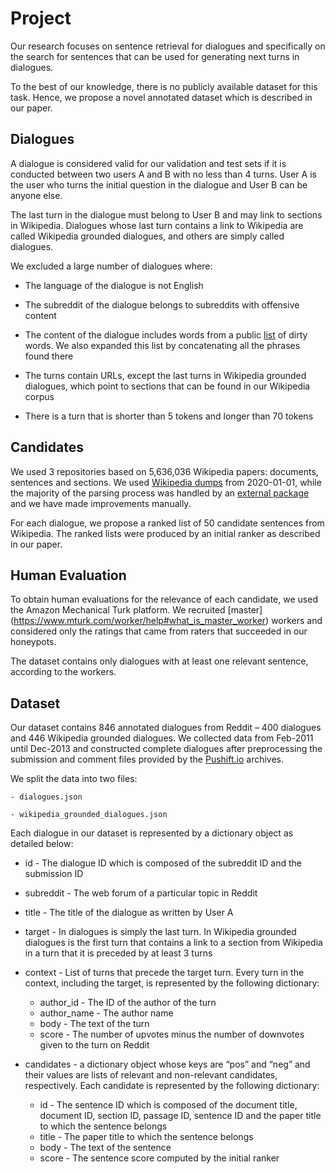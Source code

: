# Project

Our research focuses on sentence retrieval for dialogues and specifically on the search for sentences that can be used for generating next turns in dialogues. 

To the best of our knowledge, there is no publicly available dataset for this task. Hence, we propose a novel annotated dataset which is described in our paper.
## Dialogues

A dialogue is considered valid for our validation and test sets if it is conducted between two users A and B with no less than 4 turns. User A is the user who turns the initial question in the dialogue and User B can be anyone else. 

The last turn in the dialogue must belong to User B and may link to sections in Wikipedia. Dialogues whose last turn contains a link to Wikipedia are called Wikipedia grounded dialogues, and others are simply called dialogues.

We excluded a large number of dialogues where:

- The language of the dialogue is not English

- The subreddit of the dialogue belongs to subreddits with offensive content

- The content of the dialogue includes words from  a public [list](https://github.com/LDNOOBW/List-of-Dirty-Naughty-Obscene-and-Otherwise-Bad-Words/blob/master/en) of dirty words. We also expanded this list by concatenating all the phrases found there

- The turns contain URLs, except the last turns in Wikipedia grounded dialogues, which point to sections that can be found in our Wikipedia corpus

- There is a turn that is shorter than 5 tokens and longer than 70 tokens

## Candidates

We used 3 repositories based on 5,636,036 Wikipedia papers: documents, sentences and sections. We used [Wikipedia dumps](https://dumps.wikimedia.org/enwiki/) from 2020-01-01, while the majority of the parsing process was handled by an [external package](https://github.com/attardi/wikiextractor.git) and we have made improvements manually.

For each dialogue, we propose a ranked list of 50 candidate sentences from Wikipedia. The ranked lists were produced by an initial ranker as described in our paper. 
## Human Evaluation

To obtain human evaluations for the relevance of each candidate, we used the Amazon Mechanical Turk platform. We recruited [master] (https://www.mturk.com/worker/help#what_is_master_worker) workers and considered only the ratings that came from raters that succeeded in our honeypots.

The dataset contains only dialogues with at least one relevant sentence, according to the workers.
## Dataset

Our dataset contains 846 annotated dialogues from Reddit – 400 dialogues and 446 Wikipedia grounded dialogues. We collected data from Feb-2011 until Dec-2013 and constructed complete dialogues after preprocessing the submission and comment files provided by the [Pushift.io](https://files.pushshift.io/reddit/) archives.

We split the data into two files: 

    - dialogues.json 

    - wikipedia_grounded_dialogues.json

Each dialogue in our dataset is represented by a dictionary object as detailed below:

- id - The dialogue ID which is composed of the subreddit ID and the submission ID
- subreddit - The web forum of a particular topic in Reddit
- title - The title of the dialogue as written by User A
- target - In dialogues is simply the last turn. In Wikipedia grounded dialogues is the first turn that contains a link to a section from Wikipedia in a turn that it is preceded by at least 3 turns
- context - List of turns that precede the target turn. Every turn in the context, including the target, is represented by the following dictionary:
    - author_id - The ID of the author of the turn
    - author_name - The author name
    - body - The text of the turn
    - score - The number of upvotes minus the number of downvotes given to the turn on Reddit

- candidates - a dictionary object whose keys are “pos” and “neg” and their values are lists of relevant and non-relevant candidates, respectively. Each candidate is represented by the following dictionary:

    - id - The sentence ID which is composed of the document title, document ID, section ID, passage ID, sentence ID and the paper title to which the sentence belongs
    - title - The paper title to which the sentence belongs
    - body - The text of the sentence
    - score - The sentence score computed by the initial ranker
